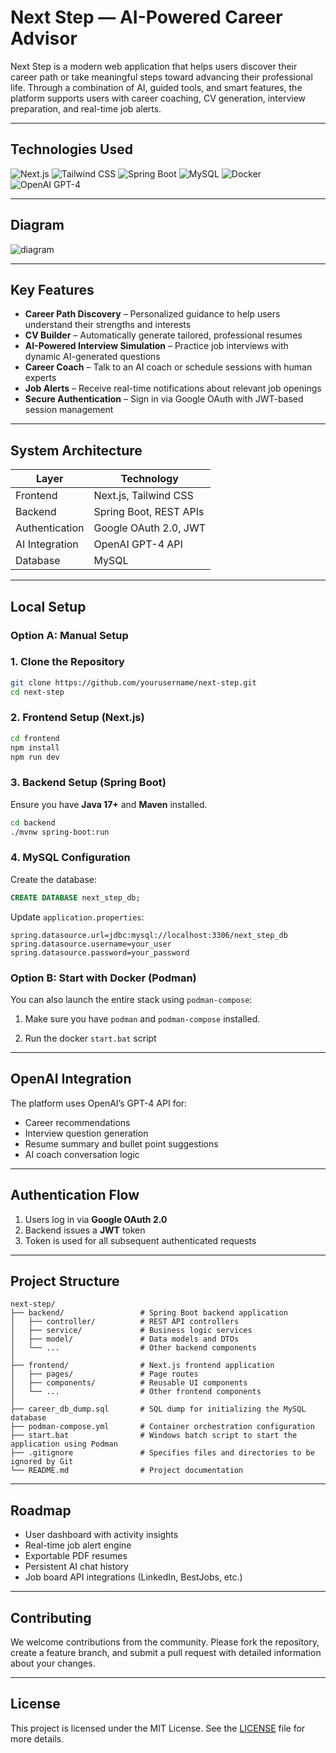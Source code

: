# Next Step — AI-Powered Career Advisor

Next Step is a modern web application that helps users discover their career path or take meaningful steps toward advancing their professional life. Through a combination of AI, guided tools, and smart features, the platform supports users with career coaching, CV generation, interview preparation, and real-time job alerts.

---

## Technologies Used

![Next.js](https://img.shields.io/badge/Next.js-E2E8F0?style=flat-square&logo=next.js&logoColor=000000)
![Tailwind CSS](https://img.shields.io/badge/Tailwind_CSS-0EA5E9?style=flat-square&logo=tailwindcss&logoColor=white)
![Spring Boot](https://img.shields.io/badge/Spring_Boot-6DB33F?style=flat-square&logo=springboot&logoColor=white)
![MySQL](https://img.shields.io/badge/MySQL-005C84?style=flat-square&logo=mysql&logoColor=white)
![Docker](https://img.shields.io/badge/Docker-Podman-2496ED?style=flat-square&logo=docker&logoColor=white)
![OpenAI GPT-4](https://img.shields.io/badge/OpenAI-GPT--4-32a852?style=flat-square&logo=openai&logoColor=black)

---

## Diagram

![diagram](https://github.com/user-attachments/assets/b0733ce9-640a-495c-97be-d776b30ab81c)

---

## Key Features

* **Career Path Discovery** – Personalized guidance to help users understand their strengths and interests
* **CV Builder** – Automatically generate tailored, professional resumes
* **AI-Powered Interview Simulation** – Practice job interviews with dynamic AI-generated questions
* **Career Coach** – Talk to an AI coach or schedule sessions with human experts
* **Job Alerts** – Receive real-time notifications about relevant job openings
* **Secure Authentication** – Sign in via Google OAuth with JWT-based session management

---

## System Architecture

| Layer          | Technology             |
| -------------- | ---------------------- |
| Frontend       | Next.js, Tailwind CSS  |
| Backend        | Spring Boot, REST APIs |
| Authentication | Google OAuth 2.0, JWT  |
| AI Integration | OpenAI GPT-4 API       |
| Database       | MySQL                  |

---

## Local Setup

### Option A: Manual Setup

### 1. Clone the Repository

```bash
git clone https://github.com/yourusername/next-step.git
cd next-step
```

### 2. Frontend Setup (Next.js)

```bash
cd frontend
npm install
npm run dev
```

### 3. Backend Setup (Spring Boot)

Ensure you have **Java 17+** and **Maven** installed.

```bash
cd backend
./mvnw spring-boot:run
```

### 4. MySQL Configuration

Create the database:

```sql
CREATE DATABASE next_step_db;
```

Update `application.properties`:

```properties
spring.datasource.url=jdbc:mysql://localhost:3306/next_step_db
spring.datasource.username=your_user
spring.datasource.password=your_password
```

### Option B: Start with Docker (Podman)

You can also launch the entire stack using `podman-compose`:

1. Make sure you have `podman` and `podman-compose` installed.

2. Run the docker `start.bat` script

---

## OpenAI Integration

The platform uses OpenAI’s GPT-4 API for:

* Career recommendations
* Interview question generation
* Resume summary and bullet point suggestions
* AI coach conversation logic

---

## Authentication Flow

1. Users log in via **Google OAuth 2.0**
2. Backend issues a **JWT** token
3. Token is used for all subsequent authenticated requests

---

## Project Structure

```
next-step/
├── backend/                 # Spring Boot backend application
│   ├── controller/          # REST API controllers
│   ├── service/             # Business logic services
│   ├── model/               # Data models and DTOs
│   └── ...                  # Other backend components
│
├── frontend/                # Next.js frontend application
│   ├── pages/               # Page routes
│   ├── components/          # Reusable UI components
│   └── ...                  # Other frontend components
│
├── career_db_dump.sql       # SQL dump for initializing the MySQL database
├── podman-compose.yml       # Container orchestration configuration
├── start.bat                # Windows batch script to start the application using Podman
├── .gitignore               # Specifies files and directories to be ignored by Git
└── README.md                # Project documentation
```

---

## Roadmap

* User dashboard with activity insights
* Real-time job alert engine
* Exportable PDF resumes
* Persistent AI chat history
* Job board API integrations (LinkedIn, BestJobs, etc.)

---

## Contributing

We welcome contributions from the community. Please fork the repository, create a feature branch, and submit a pull request with detailed information about your changes.

---

## License

This project is licensed under the MIT License. See the [LICENSE](LICENSE) file for more details.

